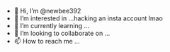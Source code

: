 - 👋 Hi, I’m @newbee392
- 👀 I’m interested in ...hacking an insta account lmao
- 🌱 I’m currently learning ...
- 💞️ I’m looking to collaborate on ...
- 📫 How to reach me ...

<!---
newbee392/newbee392 is a ✨ special ✨ repository because its `README.md` (this file) appears on your GitHub profile.
You can click the Preview link to take a look at your changes.
--->

